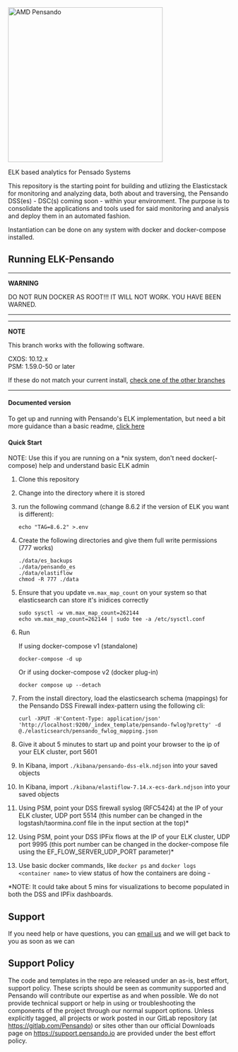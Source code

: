 <img src="https://www.amd.com/system/files/styles/992px/private/2022-05/1423875-pensando-logo-white-1260x709_0.png?itok=D5gjoCQP" alt="AMD Pensando" width="350"/>


ELK based analytics for Pensado Systems

This repository is the starting point for building and utlizing the Elasticstack for monitoring and analyzing
data, both about and traversing, the Pensando DSS(es) - DSC(s) coming soon - within your environment.  The purpose is to consolidate the
applications and tools used for said monitoring and analysis and deploy them in an automated fashion.

Instantiation can be done on any system with docker and docker-compose installed.

## Running ELK-Pensando

---
**WARNING**

DO NOT RUN DOCKER AS ROOT!!!  IT WILL NOT WORK.  YOU HAVE BEEN WARNED.

---

---
**NOTE**

This branch works with the following software.

CXOS: 10.12.x <br/>
PSM:  1.59.0-50 or later

If these do not match your current install, [check one of the other branches](https://gitlab.com/pensando/tbd/siem/elastic/elk-pensando/-/branches)

---

  #### Documented version
  To get up and running with Pensando's ELK implementation, but need a bit more guidance than a basic readme, [click here](https://pensando.gitlab.io/tbd/siem/elastic/elk-pensando/index.html)

  #### Quick Start
  NOTE: Use this if you are running on a *nix system, don't need docker(-compose) help and understand basic ELK admin
  1. Clone this repository

  2. Change into the directory where it is stored

  3. run the following command (change 8.6.2 if the version of ELK you want is different):
      ```
      echo "TAG=8.6.2" >.env
      ```

  4. Create the following directories and give them full write permissions (777 works)
      ```
      ./data/es_backups
      ./data/pensando_es
      ./data/elastiflow
      chmod -R 777 ./data
      ```

  5. Ensure that you update ```vm.max_map_count``` on your system so that elasticsearch can store it's inidices correctly
      ```
      sudo sysctl -w vm.max_map_count=262144
      echo vm.max_map_count=262144 | sudo tee -a /etc/sysctl.conf
      ```

  6. Run

     If using docker-compose v1 (standalone)

     `docker-compose -d up`

     Or if using docker-compose v2 (docker plug-in)

     `docker compose up --detach`

  7. From the install directory, load the elasticsearch schema (mappings) for the Pensando DSS Firewall index-pattern using the following cli:

     `curl -XPUT -H'Content-Type: application/json' 'http://localhost:9200/_index_template/pensando-fwlog?pretty' -d @./elasticsearch/pensando_fwlog_mapping.json`

  8. Give it about 5 minutes to start up and point your browser to the ip of your ELK cluster, port 5601

  9. In Kibana, import ```./kibana/pensando-dss-elk.ndjson``` into your saved objects

 10. In Kibana, import ```./kibana/elastiflow-7.14.x-ecs-dark.ndjson``` into your saved objects

 11. Using PSM, point your DSS firewall syslog (RFC5424) at the IP of your ELK cluster, UDP port 5514  (this number can be changed in the logstash/taormina.conf file in the input section at the top)*

 12. Using PSM, point your DSS IPFix flows at the IP of your ELK cluster, UDP port 9995  (this port number can be changed in the docker-compose file using the EF_FLOW_SERVER_UDP_PORT parameter)*

 13. Use basic docker commands, like ```docker ps``` and ```docker logs <container name>``` to view status of how the containers are doing -

*NOTE: It could take about 5 mins for visualizations to become populated in both the DSS and IPFix dashboards.

## Support
If you need help or have questions, you can [email us](mailto:contact-project+pensando-tbd-elastic-pensando-elk-25427733-issue-@incoming.gitlab.com) and we will get back to you as soon as we can

## Support Policy
The code and templates in the repo are released under an as-is, best effort, support policy. These scripts should be seen as community supported and Pensando will contribute our expertise as and when possible. We do not provide technical support or help in using or troubleshooting the components of the project through our normal support options. Unless explicitly tagged, all projects or work posted in our GitLab repository (at https://gitlab.com/Pensando) or sites other than our official Downloads page on https://support.pensando.io are provided under the best effort policy.
